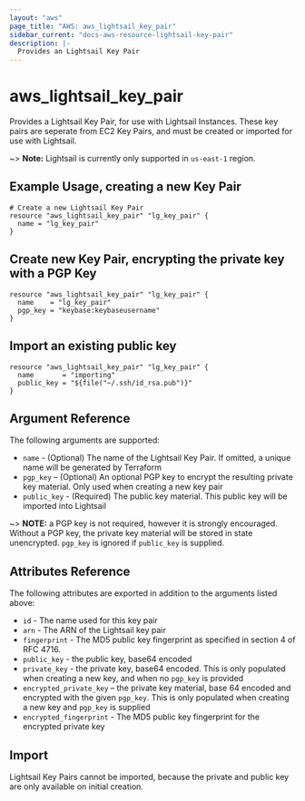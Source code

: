 ```yaml
---
layout: "aws"
page_title: "AWS: aws_lightsail_key_pair"
sidebar_current: "docs-aws-resource-lightsail-key-pair"
description: |-
  Provides an Lightsail Key Pair
---
```


# aws\_lightsail\_key\_pair

Provides a Lightsail Key Pair, for use with Lightsail Instances. These key pairs
are seperate from EC2 Key Pairs, and must be created or imported for use with
Lightsail.

~> **Note:** Lightsail is currently only supported in `us-east-1` region.

## Example Usage, creating a new Key Pair

```
# Create a new Lightsail Key Pair
resource "aws_lightsail_key_pair" "lg_key_pair" {
  name = "lg_key_pair"
}
```

## Create new Key Pair, encrypting the private key with a PGP Key

```
resource "aws_lightsail_key_pair" "lg_key_pair" {
  name    = "lg_key_pair"
  pgp_key = "keybase:keybaseusername"
}
```

## Import an existing public key

```
resource "aws_lightsail_key_pair" "lg_key_pair" {
  name       = "importing"
  public_key = "${file("~/.ssh/id_rsa.pub")}"
}
```

## Argument Reference

The following arguments are supported:

* `name` - (Optional) The name of the Lightsail Key Pair. If omitted, a unique
name will be generated by Terraform
* `pgp_key` – (Optional) An optional PGP key to encrypt the resulting private
key material. Only used when creating a new key pair
* `public_key` - (Required) The public key material. This public key will be
imported into Lightsail

~> **NOTE:** a PGP key is not required, however it is strongly encouraged.
Without a PGP key, the private key material will be stored in state unencrypted.
`pgp_key` is ignored if `public_key` is supplied.

## Attributes Reference

The following attributes are exported in addition to the arguments listed above:

* `id` - The name used for this key pair
* `arn` - The ARN of the Lightsail key pair
* `fingerprint` - The MD5 public key fingerprint as specified in section 4 of RFC 4716.
* `public_key` - the public key, base64 encoded
* `private_key` - the private key, base64 encoded. This is only populated
when creating a new key, and when no `pgp_key` is provided
* `encrypted_private_key` – the private key material, base 64 encoded and
encrypted with the given `pgp_key`. This is only populated when creating a new
key and `pgp_key` is supplied
* `encrypted_fingerprint` - The MD5 public key fingerprint for the encrypted
private key

## Import

Lightsail Key Pairs cannot be imported, because the private and public key are
only available on initial creation.
